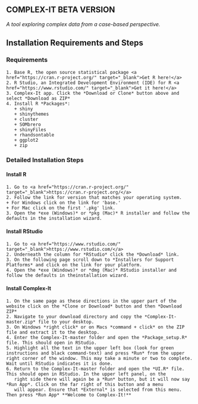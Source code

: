 
  
  ## COMPLEX-IT BETA VERSION
  *A tool exploring complex data from a case-based perspective.* 
  
  ## Installation Requirements and Steps
  
  
  ### Requirements 
    1. Base R, the open source statistical package <a href="https://cran.r-project.org/" target="_blank">Get R here!</a>
    2. R Studio, an Integrated Development Environment (IDE) for R <a href="https://www.rstudio.com/" target="_blank">Get it here!</a>
    3. Complex-It app. Click the *Download or Clone* button above and select *Download as ZIP*
    4. Install R *Packages*:
       + shiny
       + shinythemes
       + cluster
       + SOMbrero
       + shinyFiles
       + rhandsontable
       + ggplot2
       + zip
    
    
   ### Detailed Installation Steps
    
   #### Install R
    1. Go to <a href="https://cran.r-project.org/" target="_blank">https://cran.r-project.org/</a>
    2. Follow the link for version that matches your operating system.
    + For Windows click on the link for 'base.'
    + For Mac click on the first '.pkg' link.
    3. Open the *exe (Windows)* or *pkg (Mac)* R installer and follow the defaults in the installation wizard.
    
   #### Install RStudio
    1. Go to <a href="https://www.rstudio.com/" target="_blank">https://www.rstudio.com/</a>
    2. Underneath the column for *RStudio* click the *Download* link.
    3. On the following page scroll down to *Installers for Support Platforms* and click on the link for your platform.
    4. Open the *exe (Windows)* or *dmg (Mac)* RStudio installer and follow the defaults in theinstallation wizard.
    
   #### Install Complex-It
    1. On the same page as these directions in the upper part of the website click on the *Clone or Download* button and then *Download        ZIP*
    2. Navigate to your download directory and copy the *Complex-It-master.zip* file to your desktop.
    3. On Windows *right click* or on Macs *command + click* on the ZIP file and extract it to the desktop.
    4. Enter the Complex-It-master folder and open the *Package_setup.R* file. This should open in RStudio.
    5. Highlight all the text in the upper left box (look for green instructions and black command-text) and press *Run* from the upper        right corner of the window. This may take a minute or two to complete. Wait until RStudio indicates it is done.
    6. Return to the Complex-It-master folder and open the *UI.R* file. This should open in RStudio. In the upper left panel, on the     
       right side there will again be a *Run* button, but it will now say *Run App*. Click on the far right of this button and a menu 
       will appear. Ensure that *External* is selected from this menu. Then press *Run App* **Welcome to Complex-It!**
